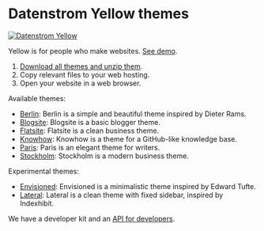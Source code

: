 Datenstrom Yellow themes
========================
[![Datenstrom Yellow](https://raw.githubusercontent.com/datenstrom/yellow-developers/master/media/images/datenstrom-yellow-en.jpg)](https://datenstrom.se/yellow/)

Yellow is for people who make websites. [See demo](https://developers.datenstrom.se/themes/).

1. [Download all themes and unzip them](https://github.com/datenstrom/yellow-themes/archive/master.zip).  
2. Copy relevant files to your web hosting.  
3. Open your website in a web browser.

Available themes:

* [Berlin](https://github.com/datenstrom/yellow-themes/tree/master/berlin): 
  Berlin is a simple and beautiful theme inspired by Dieter Rams.
* [Blogsite](https://github.com/datenstrom/yellow-themes/tree/master/blogsite): 
  Blogsite is a basic blogger theme.
* [Flatsite](https://github.com/datenstrom/yellow-themes/tree/master/flatsite): 
  Flatsite is a clean business theme.
* [Knowhow](https://github.com/datenstrom/yellow-themes/tree/master/knowhow): 
  Knowhow is a theme for a GitHub-like knowledge base.
* [Paris](https://github.com/datenstrom/yellow-themes/tree/master/paris): 
  Paris is an elegant theme for writers.
* [Stockholm](https://github.com/datenstrom/yellow-themes/tree/master/stockholm): 
  Stockholm is a modern business theme.

Experimental themes:

* [Envisioned](https://github.com/nogginfuel/yellow-theme-envisioned):
  Envisioned is a minimalistic theme inspired by Edward Tufte.
* [Lateral](https://github.com/nibreh/yellow-theme-lateral):
  Lateral is a clean theme with fixed sidebar, inspired by Indexhibit.

We have a developer kit and an [API for developers](https://developers.datenstrom.se/help/api).
